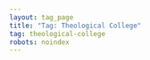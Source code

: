 ```yaml
---
layout: tag_page
title: "Tag: Theological College"
tag: theological-college
robots: noindex
---
```

